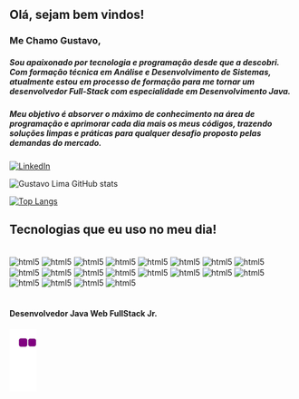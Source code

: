 ## Olá, sejam bem vindos!

### Me Chamo Gustavo,
##### Sou apaixonado por tecnologia e programação desde que a descobri. Com formação técnica em Análise e Desenvolvimento de Sistemas, atualmente estou em processo de formação para me tornar um desenvolvedor Full-Stack com especialidade em Desenvolvimento Java. <br/>
##### Meu objetivo é absorver o máximo de conhecimento na área de programação e aprimorar cada dia mais os meus códigos, trazendo soluções limpas e práticas para qualquer desafio  proposto pelas demandas do mercado.

[![LinkedIn](https://img.shields.io/badge/LinkedIn-0077B5?style=for-the-badge&logo=linkedin&logoColor=white)](https://www.linkedin.com/in/gustavo-lima-rocha-de-sousa-181616220/)

![Gustavo Lima GitHub stats](https://github-readme-stats.vercel.app/api?username=Gustavo-lima-rocha-de-sousa&show_icons=true&theme=dracula)

[![Top Langs](https://github-readme-stats.vercel.app/api/top-langs/?username=Gustavo-lima-rocha-de-sousa&layout=compact)](https://github.com/anuraghazra/github-readme-stats)


## Tecnologias que eu uso no meu dia! 

<div style="display: inline_block"><br/>
   <img  align="center" alt="html5" src="https://img.shields.io/badge/Eclipse-FE7A16.svg?style=for-the-badge&logo=Eclipse&logoColor=white"/>
  <img  align="center" alt="html5" src="https://img.shields.io/badge/Java-ED8B00?style=for-the-badge&logo=java&logoColor=white"/>
  <img  align="center" alt="html5" src="https://img.shields.io/badge/Angular-DD0031?style=for-the-badge&logo=angular&logoColor=white"/>
  <img  align="center" alt="html5" src="https://img.shields.io/badge/JWT-black?style=for-the-badge&logo=JSON%20web%20tokens"/>
  <img  align="center" alt="html5" src="https://img.shields.io/badge/Thymeleaf-%23005C0F.svg?style=for-the-badge&logo=Thymeleaf&logoColor=white"/>
  <img  align="center" alt="html5" src="https://img.shields.io/badge/Spring-6DB33F?style=for-the-badge&logo=spring&logoColor=white"/>
  <img  align="center" alt="html5" src="https://img.shields.io/badge/html5-%23E34F26.svg?style=for-the-badge&logo=html5&logoColor=white"/>
 <img  align="center" alt="html5" src="https://img.shields.io/badge/JavaScript-F7DF1E?style=for-the-badge&logo=javascript&logoColor=black"/>
 <img  align="center" alt="html5" src="https://img.shields.io/badge/css3-%231572B6.svg?style=for-the-badge&logo=css3&logoColor=white"/> 
 <img  align="center" alt="html5" src="https://img.shields.io/badge/Bootstrap-563D7C?style=for-the-badge&logo=bootstrap&logoColor=white"/>
 <img  align="center" alt="html5" src="https://img.shields.io/badge/jQuery-0769AD?style=for-the-badge&logo=jquery&logoColor=white"/>
 <img  align="center" alt="html5" src="https://img.shields.io/badge/PostgreSQL-316192?style=for-the-badge&logo=postgresql&logoColor=white"/>
 <img  align="center" alt="html5" src="https://www.jdevtreinamento.com.br/formacao-java-web-profissional/icones/sql.png"/>
 <img  align="center" alt="html5" src="https://www.jdevtreinamento.com.br/formacao-java-web-profissional/images/primefaces.png"/>
 <img  align="center" alt="html5" src="https://www.jdevtreinamento.com.br/formacao-java-web-profissional/images/bootfaces.png"/>
  <img  align="center" alt="html5" src="https://www.jdevtreinamento.com.br/formacao-java-web-profissional/images/hibernate.png"/> 
  <img  align="center" alt="html5" src="https://www.jdevtreinamento.com.br/formacao-java-web-profissional/icones/java-server-faces.png"/>  
    <img  align="center" alt="html5" src="https://www.jdevtreinamento.com.br/formacao-java-web-profissional/icones/jwt.png"/>   
    <img  align="center" alt="html5" src="https://www.jdevtreinamento.com.br/formacao-java-web-profissional/icones/arquitetura-javaee.png"/>  
    <img  align="center" alt="html5" src="https://www.jdevtreinamento.com.br/formacao-java-web-profissional/icones/servidores.png"/>  
  
  
</div><br/>  

#### Desenvolvedor Java Web FullStack Jr.



![snake gif](https://github.com/Gustavo-lima-rocha-de-sousa/Gustavo-lima-rocha-de-sousa/blob/output/github-contribution-grid-snake.gif)
